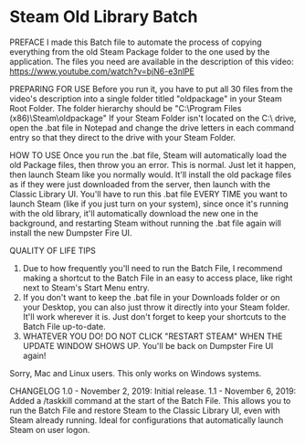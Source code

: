 # Steam Old Library Batch
PREFACE
I made this Batch file to automate the process of copying everything from the old Steam Package folder to the one used by the application. The files you need are available in the description of this video: https://www.youtube.com/watch?v=bjN6-e3nlPE

PREPARING FOR USE
Before you run it, you have to put all 30 files from the video's description into a single folder titled "oldpackage" in your Steam Root Folder. The folder hierarchy should be "C:\Program Files (x86)\Steam\oldpackage"
If your Steam Folder isn't located on the C:\ drive, open the .bat file in Notepad and change the drive letters in each command entry so that they direct to the drive with your Steam Folder.

HOW TO USE
Once you run the .bat file,  Steam will automatically load the old Package files, then throw you an error. This is normal. Just let it happen, then launch Steam like you normally would. It'll install the old package files as if they were just downloaded from the server, then launch with the Classic Library UI.
You'll have to run this .bat file EVERY TIME you want to launch Steam (like if you just turn on your system), since once it's running with the old library, it'll automatically download the new one in the background, and restarting Steam without running the .bat file again will install the new Dumpster Fire UI.

QUALITY OF LIFE TIPS
1. Due to how frequently you'll need to run the Batch File, I recommend making a shortcut to the Batch File in an easy to access place, like right next to Steam's Start Menu entry.
2. If you don't want to keep the .bat file in your Downloads folder or on your Desktop, you can also just throw it directly into your Steam folder. It'll work wherever it is. Just don't forget to keep your shortcuts to the Batch File up-to-date.
3. WHATEVER YOU DO! DO NOT CLICK "RESTART STEAM" WHEN THE UPDATE WINDOW SHOWS UP. You'll be back on Dumpster Fire UI again!

Sorry, Mac and Linux users. This only works on Windows systems.


CHANGELOG
1.0 - November 2, 2019: Initial release.
1.1 - November 6, 2019: Added a /taskkill command at the start of the Batch File. This allows you to run the Batch File and restore Steam to the Classic Library UI, even with Steam already running. Ideal for configurations that automatically launch Steam on user logon.
